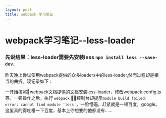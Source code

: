 ```yaml
---
layout: post
title: webpack 学习笔记
---
```


# webpack学习笔记--less-loader

### 先说结果：less-loader需要先安装less `npm install less --save-dev`.

昨天晚上尝试使用webpack提供的众多loaders中的less-loader,然而过程却是相当的曲折。现记录如下：
 
 一开始按照webpack文档提供的[文档](https://webpack.js.org/loaders/less-loader/)安装less-loader，修改webpack.config.js等。一顿操作之后，执行 `webpack` 控制台却提示`module build failed: error: cannot find module 'less'`，一脸懵逼，赶紧就是一顿百度，google。这里真的得吐槽一下百度，基本上你想要的他都没有……

